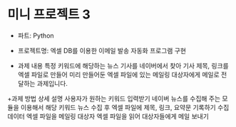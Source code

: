 # 미니 프로젝트 3
+ 파트: Python
+ 프로젝트명: 엑셀 DB를 이용한 이메일 발송 자동화 프로그램 구현

+ 과제 내용
특정 키워드에 해당하는 뉴스 기사를 네이버에서 찾아 기사 제목, 링크를 엑셀 파일로 만들어 미리 만들어둔 엑셀 파일에 있는 메일링 대상자에게 메일로 전달하는 과제입니다.

+과제 방법 상세 설명
사용자가 원하는 키워드 입력받기
네이버 뉴스를 수집해 주는 모듈을 이용해서 해당 키워드 뉴스 수집 후 엑셀 파일에 제목, 링크, 요약문 기록하기
수집 데이터 엑셀 파일을 메일링 대상자 엑셀 파일을 읽어 대상자들에게 메일 보내기